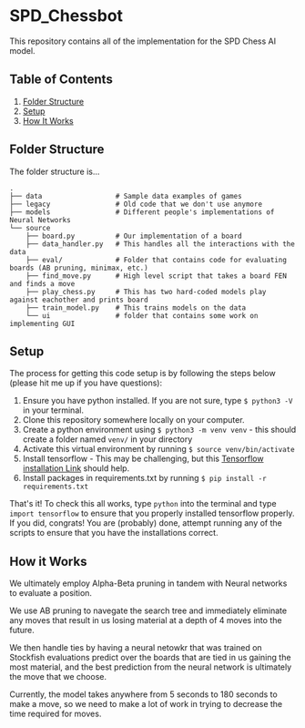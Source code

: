 # SPD_Chessbot

This repository contains all of the implementation for the SPD Chess AI model. 

## Table of Contents
1. [Folder Structure](#folder-structure)
2. [Setup](#setup)
3. [How It Works](#how-it-works)


## Folder Structure

The folder structure is... 

```
.
├── data                  # Sample data examples of games
├── legacy                # Old code that we don't use anymore
├── models                # Different people's implementations of Neural Networks
└── source
    ├── board.py          # Our implementation of a board
    ├── data_handler.py   # This handles all the interactions with the data
    ├── eval/             # Folder that contains code for evaluating boards (AB pruning, minimax, etc.)
    ├── find_move.py      # High level script that takes a board FEN and finds a move
    ├── play_chess.py     # This has two hard-coded models play against eachother and prints board
    ├── train_model.py    # This trains models on the data
    └── ui                # folder that contains some work on implementing GUI
```


## Setup

The process for getting this code setup is by following the steps below (please hit me up if you have questions):

1. Ensure you have python installed. If you are not sure, type `$ python3 -V` in your terminal.
2. Clone this repository somewhere locally on your computer.
3. Create a python environment using `$ python3 -m venv venv` - this should create a folder named `venv/` in your directory
4. Activate this virtual environment by running `$ source venv/bin/activate`
5. Install tensorflow - This may be challenging, but this [Tensorflow installation Link](https://www.google.com/url?sa=t&rct=j&q=&esrc=s&source=web&cd=&ved=2ahUKEwi3kNPAiN_9AhUsh-4BHfAmCRQQFnoECBYQAQ&url=https%3A%2F%2Fwww.tensorflow.org%2Finstall&usg=AOvVaw1PWhyQVPQQhNfWl2-E7ztd) should help.
6. Install packages in requirements.txt by running `$ pip install -r requirements.txt`

That's it! To check this all works, type `python` into the terminal and type `import tensorflow` to ensure that you properly installed tensorflow properly. If you did, congrats! You are (probably) done, attempt running any of the scripts to ensure that you have the installations correct.


## How it Works

We ultimately employ Alpha-Beta pruning in tandem with Neural networks to evaluate a position.

We use AB pruning to navegate the search tree and immediately eliminate any moves that result in us losing material at a depth of 4 moves into the future.

We then handle ties by having a neural netowkr that was trained on Stockfish evaluations predict over the boards that are tied in us gaining the most material, and the best prediction from the neural network is ultimately the move that we choose.

Currently, the model takes anywhere from 5 seconds to 180 seconds to make a move, so we need to make a lot of work in trying to decrease the time required for moves.
